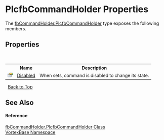 # PlcfbCommandHolder Properties
 

The <a href="T_VortexBase_fbCommandHolder_PlcfbCommandHolder.md">fbCommandHolder.PlcfbCommandHolder</a> type exposes the following members.


## Properties
&nbsp;<table><tr><th></th><th>Name</th><th>Description</th></tr><tr><td>![Public property](media/pubproperty.gif "Public property")</td><td><a href="P_VortexBase_fbCommandHolder_PlcfbCommandHolder_Disabled.md">Disabled</a></td><td>
When sets, command is disabled to change its state.</td></tr></table>&nbsp;
<a href="#plcfbcommandholder-properties">Back to Top</a>

## See Also


#### Reference
<a href="T_VortexBase_fbCommandHolder_PlcfbCommandHolder.md">fbCommandHolder.PlcfbCommandHolder Class</a><br /><a href="N_VortexBase.md">VortexBase Namespace</a><br />